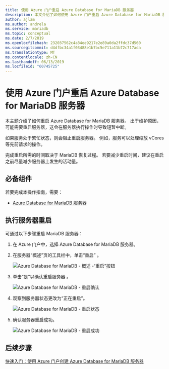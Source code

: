 ```yaml
---
title: 使用 Azure 门户重启 Azure Database for MariaDB 服务器
description: 本文介绍了如何使用 Azure 门户重启 Azure Database for MariaDB 服务器。
author: ajlam
ms.author: andrela
ms.service: mariadb
ms.topic: conceptual
ms.date: 2/7/2019
ms.openlocfilehash: 232037562c4a84ee9217e2e89a0da2ffdc37d560
ms.sourcegitcommit: d4dfbc34a1f03488e1b7bc5e711a11b72c717ada
ms.translationtype: MT
ms.contentlocale: zh-CN
ms.lasthandoff: 06/13/2019
ms.locfileid: "60745725"
---
```

# <a name="restart-azure-database-for-mariadb-server-using-azure-portal"></a>使用 Azure 门户重启 Azure Database for MariaDB 服务器
本主题介绍了如何重启 Azure Database for MariaDB 服务器。 出于维护原因，可能需要重启服务器，这会在服务器执行操作时导致短暂中断。

如果服务处于繁忙状态，则会阻止重启服务器。 例如，服务可以处理缩放 vCores 等先前请求的操作。

完成重启所需的时间取决于 MariaDB 恢复过程。 若要减少重启时间，建议在重启之前尽量减少服务器上发生的活动量。

## <a name="prerequisites"></a>必备组件
若要完成本操作指南，需要：
- [Azure Database for MariaDB 服务器](./quickstart-create-mariadb-server-database-using-azure-portal.md)

## <a name="perform-server-restart"></a>执行服务器重启

可通过以下步骤重启 MariaDB 服务器：

1. 在 Azure 门户中，选择 Azure Database for MariaDB 服务器。

2. 在服务器“概述”页的工具栏中，单击“重启”   。

   ![Azure Database for MariaDB - 概述 -“重启”按钮](./media/howto-restart-server-portal/2-server.png)

3. 单击“是”以确认重启服务器  。

   ![Azure Database for MariaDB - 重启确认](./media/howto-restart-server-portal/3-restart-confirm.png)

4. 观察到服务器状态更改为“正在重启”。

   ![Azure Database for MariaDB - 重启状态](./media/howto-restart-server-portal/4-restarting-status.png)

5. 确认服务器重启成功。

   ![Azure Database for MariaDB - 重启成功](./media/howto-restart-server-portal/5-restart-success.png)

## <a name="next-steps"></a>后续步骤

[快速入门：使用 Azure 门户创建 Azure Database for MariaDB 服务器](./quickstart-create-mariadb-server-database-using-azure-portal.md)